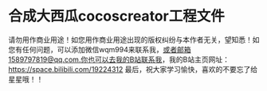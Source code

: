 # 合成大西瓜cocoscreator工程文件
请勿用作商业用途！如您用作商业用途出现的版权纠纷与本作者无关，望知悉！如您有任何问题，可以添加微信wqm994来联系我，或者邮箱1589797819@qq.com.你也可以去我的B站联系我，我的B站主页网址：
https://space.bilibili.com/19224312    最后，祝大家学习愉快，喜欢的不要忘了给星星哦！！
